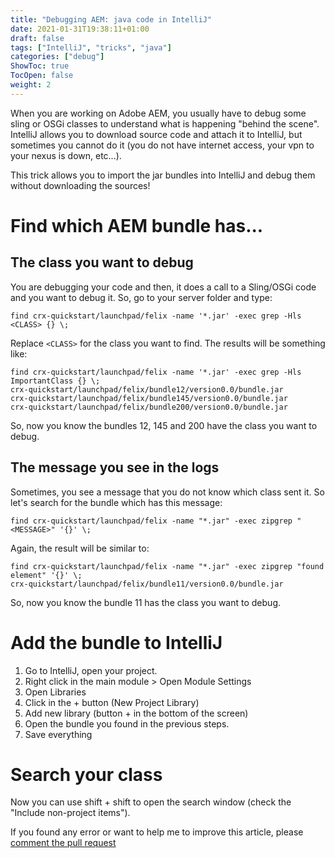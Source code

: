 ```yaml
---
title: "Debugging AEM: java code in IntelliJ"
date: 2021-01-31T19:38:11+01:00
draft: false
tags: ["IntelliJ", "tricks", "java"]
categories: ["debug"]
ShowToc: true
TocOpen: false
weight: 2
---
```


When you are working on Adobe AEM, you usually have to debug some sling or OSGi classes to understand what is happening "behind the scene". IntelliJ allows you to download source code and attach it to IntelliJ, but sometimes you cannot do it (you do not have internet access, your vpn to your nexus is down, etc...). 

This trick allows you to import the jar bundles into IntelliJ and debug them without downloading the sources!

# Find which AEM bundle has...

## The class you want to debug

You are debugging your code and then, it does a call to a Sling/OSGi code and you want to debug it. So, go to your server folder and type:

```shell
find crx-quickstart/launchpad/felix -name '*.jar' -exec grep -Hls <CLASS> {} \;
```

Replace `<CLASS>` for the class you want to find. The results will be something like:

```shell
find crx-quickstart/launchpad/felix -name '*.jar' -exec grep -Hls ImportantClass {} \;
crx-quickstart/launchpad/felix/bundle12/version0.0/bundle.jar
crx-quickstart/launchpad/felix/bundle145/version0.0/bundle.jar
crx-quickstart/launchpad/felix/bundle200/version0.0/bundle.jar
```

So, now you know the bundles 12, 145 and 200 have the class you want to debug. 

## The message you see in the logs

Sometimes, you see a message that you do not know which class sent it. So let's search for the bundle which has this message:

```shell
find crx-quickstart/launchpad/felix -name "*.jar" -exec zipgrep "<MESSAGE>" '{}' \;
```

Again, the result will be similar to:

```shell
find crx-quickstart/launchpad/felix -name "*.jar" -exec zipgrep "found element" '{}' \;
crx-quickstart/launchpad/felix/bundle11/version0.0/bundle.jar
```

So, now you know the bundle 11 has the class you want to debug.

# Add the bundle to IntelliJ

1. Go to IntelliJ, open your project.
2. Right click in the main module > Open Module Settings
3. Open Libraries
4. Click in the + button (New Project Library)
5. Add new library (button + in the bottom of the screen)
6. Open the bundle you found in the previous steps.
7. Save everything

# Search your class

Now you can use shift + shift to open the search window (check the "Include non-project items").

If you found any error or want to help me to improve this article, please [comment the pull request](https://github.com/tomasalmeida/tomasalmeida.github.io/pull/3)
